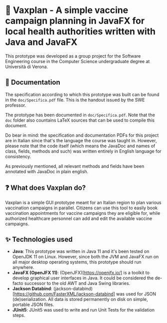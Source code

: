 # 💉 Vaxplan - A simple vaccine campaign planning in JavaFX for local health authorities written with Java and JavaFX

This prototype was developed as a group project for the Software Engineering course in the Computer Science undergraduate degree at Università di Verona.

## 📖 Documentation

The specification according to which this prototype was built can be found in the `doc/Specifica.pdf` file. This is the handout issued by the SWE professor.

The prototype has been documented in `doc/Specifica.pdf`. Note that the `doc` folder also countains LaTeX sources that can be used to compile this document.

Do bear in mind: the specification and documentation PDFs for this project are in Italian since that's the language the course was taught in. However, please note that the code itself (which means the JavaDoc and names of class, fields, methods and such) was written entirely in English language for consistency.

As previously mentioned, all relevant methods and fields have been annotated with JavaDoc in plain english.

## ❓ What does Vaxplan do?

Vaxplan is a simple GUI prototype meant for an Italian region to plan various vaccination campaigns in parallel. Citizens can use this tool to easily book vaccination appointments for vaccine campaigns they are eligible for, while authorized healthcare personnel can add and edit the available vaccine campaigns.


## ✨ Technologies used

* **Java**: This prototype was written in Java 11 and it's been tested on OpenJDK 11 on Linux. However, since both the JVM and JavaFX run on all major desktop operating systems, this prototype should run anywhere.
* **JavaFX (OpenJFX 11)**: (OpenJFX)[https://openjfx.io/] is a toolkit to develop graphical user interfaces in Java. It could be considered the de-facto successor to the old AWT and Java Swing libraries.
* **Jackson Databind**: (jackson-databind)[https://github.com/FasterXML/jackson-databind] was used for JSON (de)serialization. All data is stored permanently on disk on simple, portable JSON files.
* **JUnit5**: JUnit5 was used to write and run Unit Tests for the validation steps.